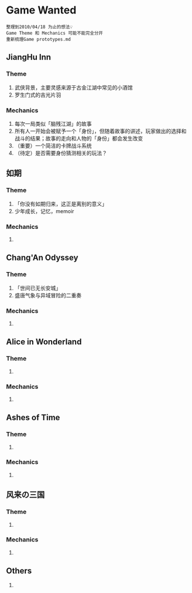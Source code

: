 # Game Wanted

    整理到2010/04/18 为止的想法💡
    Game Theme 和 Mechanics 可能不能完全分开
    重新梳理Game prototypes.md

## JiangHu Inn

### Theme

1.  武侠背景，主要灵感来源于古金江湖中常见的小酒馆
2.  罗生门式的吉光片羽

### Mechanics

1.  每次一局类似「脑残江湖」的故事
2.  所有人一开始会被赋予一个「身份」，但随着故事的讲述，玩家做出的选择和战斗的结果；故事的走向和人物的「身份」都会发生改变
3.  （重要）一个简洁的卡牌战斗系统  
4.  （待定）是否需要身份猜测相关的玩法？

## 如期

### Theme

1.  「你没有如期归来，这正是离别的意义」
2.  少年成长，记忆，memoir

### Mechanics

1.  

## Chang'An Odyssey

### Theme

1.  「世间已无长安城」
2.  盛唐气象与异域冒险的二重奏

### Mechanics

1.  

## Alice in Wonderland

### Theme

1.  

### Mechanics

1.  

## Ashes of Time

### Theme

1.  

### Mechanics

1.  

## 风来の三国

### Theme

1.  

### Mechanics

1.  

## Others

1.  